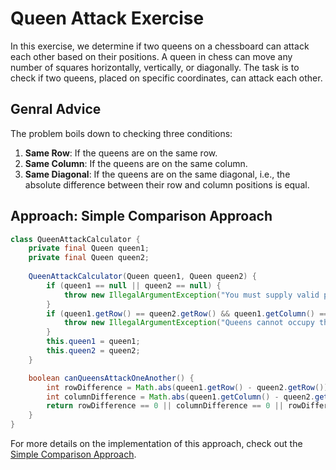 # Queen Attack Exercise

In this exercise, we determine if two queens on a chessboard can attack each other based on their positions.
A queen in chess can move any number of squares horizontally, vertically, or diagonally.
The task is to check if two queens, placed on specific coordinates, can attack each other.

## Genral Advice

The problem boils down to checking three conditions:

1. **Same Row**: If the queens are on the same row.
2. **Same Column**: If the queens are on the same column.
3. **Same Diagonal**: If the queens are on the same diagonal, i.e., the absolute difference between their row and column positions is equal.

## Approach: Simple Comparison Approach

```java
class QueenAttackCalculator {
    private final Queen queen1;
    private final Queen queen2;
    
    QueenAttackCalculator(Queen queen1, Queen queen2) {
        if (queen1 == null || queen2 == null) {
            throw new IllegalArgumentException("You must supply valid positions for both Queens.");
        }
        if (queen1.getRow() == queen2.getRow() && queen1.getColumn() == queen2.getColumn()) {
            throw new IllegalArgumentException("Queens cannot occupy the same position.");
        }
        this.queen1 = queen1;
        this.queen2 = queen2;
    }

    boolean canQueensAttackOneAnother() {
        int rowDifference = Math.abs(queen1.getRow() - queen2.getRow());
        int columnDifference = Math.abs(queen1.getColumn() - queen2.getColumn());
        return rowDifference == 0 || columnDifference == 0 || rowDifference == columnDifference;
    }
}
```

For more details on the implementation of this approach, check out the [Simple Comparison Approach][simple-comparison-approach].

[simple-comparison-approach]: https://exercism.org/tracks/java/exercises/queen-attack/approaches/simple-comparison
